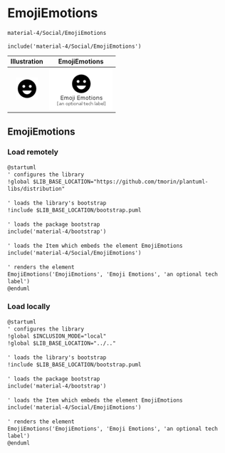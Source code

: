 # EmojiEmotions


```text
material-4/Social/EmojiEmotions
```

```text
include('material-4/Social/EmojiEmotions')
```



| Illustration | EmojiEmotions |
| :---: | :---: |
| ![illustration for Illustration](../../material-4/Social/EmojiEmotions.png) | ![illustration for EmojiEmotions](../../material-4/Social/EmojiEmotions.Local.png) |




## EmojiEmotions

### Load remotely
```plantuml
@startuml
' configures the library
!global $LIB_BASE_LOCATION="https://github.com/tmorin/plantuml-libs/distribution"

' loads the library's bootstrap
!include $LIB_BASE_LOCATION/bootstrap.puml

' loads the package bootstrap
include('material-4/bootstrap')

' loads the Item which embeds the element EmojiEmotions
include('material-4/Social/EmojiEmotions')

' renders the element
EmojiEmotions('EmojiEmotions', 'Emoji Emotions', 'an optional tech label')
@enduml
```

### Load locally
```plantuml
@startuml
' configures the library
!global $INCLUSION_MODE="local"
!global $LIB_BASE_LOCATION="../.."

' loads the library's bootstrap
!include $LIB_BASE_LOCATION/bootstrap.puml

' loads the package bootstrap
include('material-4/bootstrap')

' loads the Item which embeds the element EmojiEmotions
include('material-4/Social/EmojiEmotions')

' renders the element
EmojiEmotions('EmojiEmotions', 'Emoji Emotions', 'an optional tech label')
@enduml
```

